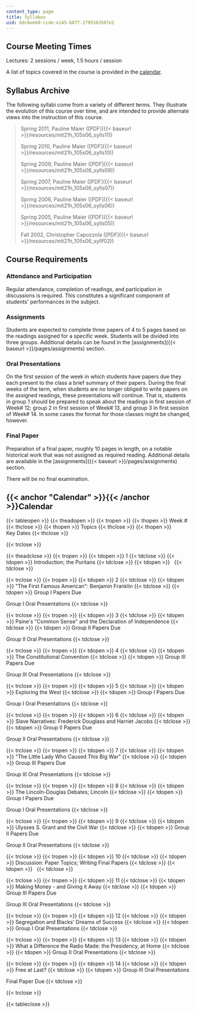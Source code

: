 ```yaml
---
content_type: page
title: Syllabus
uid: 6dc6eeb0-ccde-e145-b87f-2795563507e2
---
```


Course Meeting Times
--------------------

Lectures: 2 sessions / week, 1.5 hours / session

A list of topics covered in the course is provided in the [calendar](#Calendar).

Syllabus Archive
----------------

The following syllabi come from a variety of different terms. They illustrate the evolution of this course over time, and are intended to provide alternate views into the instruction of this course.

> Spring 2011, Pauline Maier ([PDF]({{< baseurl >}}/resources/mit21h_105s06_sylls11))
> 
> Spring 2010, Pauline Maier ([PDF]({{< baseurl >}}/resources/mit21h_105s06_sylls10))
> 
> Spring 2009, Pauline Maier ([PDF]({{< baseurl >}}/resources/mit21h_105s06_sylls09))
> 
> Spring 2007, Pauline Maier ([PDF]({{< baseurl >}}/resources/mit21h_105s06_sylls07))
> 
> Spring 2006, Pauline Maier ([PDF]({{< baseurl >}}/resources/mit21h_105s06_sylls06))
> 
> Spring 2005, Pauline Maier ([PDF]({{< baseurl >}}/resources/mit21h_105s06_sylls05))
> 
> Fall 2002, Christopher Capozzola ([PDF]({{< baseurl >}}/resources/mit21h_105s06_syllf02))

Course Requirements
-------------------

### Attendance and Participation

Regular attendance, completion of readings, and participation in discussions is required. This constitutes a significant component of students' performances in the subject.

### Assignments

Students are expected to complete three papers of 4 to 5 pages based on the readings assigned for a specific week. Students will be divided into three groups. Additional details can be found in the [assignments]({{< baseurl >}}/pages/assignments) section.

### Oral Presentations

On the first session of the week in which students have papers due they each present to the class a brief summary of their papers. During the final weeks of the term, when students are no longer obliged to write papers on the assigned readings, these presentations will continue. That is, students in group 1 should be prepared to speak about the readings in first session of Week# 12; group 2 in first session of Week# 13, and group 3 in first session of Week# 14. In some cases the format for those classes might be changed, however.

### Final Paper

Preparation of a final paper, roughly 10 pages in length, on a notable historical work that was not assigned as required reading. Additional details are available in the [assignments]({{< baseurl >}}/pages/assignments) section.

There will be no final examination.

{{< anchor "Calendar" >}}{{< /anchor >}}Calendar
------------------------------------------------

{{< tableopen >}}
{{< theadopen >}}
{{< tropen >}}
{{< thopen >}}
Week #
{{< thclose >}}
{{< thopen >}}
Topics
{{< thclose >}}
{{< thopen >}}
Key Dates
{{< thclose >}}

{{< trclose >}}

{{< theadclose >}}
{{< tropen >}}
{{< tdopen >}}
1
{{< tdclose >}}
{{< tdopen >}}
Introduction; the Puritans
{{< tdclose >}}
{{< tdopen >}}
 
{{< tdclose >}}

{{< trclose >}}
{{< tropen >}}
{{< tdopen >}}
2
{{< tdclose >}}
{{< tdopen >}}
"The First Famous American": Benjamin Franklin
{{< tdclose >}}
{{< tdopen >}}
Group I Papers Due  
  
Group I Oral Presentations
{{< tdclose >}}

{{< trclose >}}
{{< tropen >}}
{{< tdopen >}}
3
{{< tdclose >}}
{{< tdopen >}}
Paine's "Common Sense" and the Declaration of Independence
{{< tdclose >}}
{{< tdopen >}}
Group II Papers Due  
  
Group II Oral Presentations
{{< tdclose >}}

{{< trclose >}}
{{< tropen >}}
{{< tdopen >}}
4
{{< tdclose >}}
{{< tdopen >}}
The Constitutional Convention
{{< tdclose >}}
{{< tdopen >}}
Group III Papers Due  
  
Group III Oral Presentations
{{< tdclose >}}

{{< trclose >}}
{{< tropen >}}
{{< tdopen >}}
5
{{< tdclose >}}
{{< tdopen >}}
Exploring the West
{{< tdclose >}}
{{< tdopen >}}
Group I Papers Due  
  
Group I Oral Presentations
{{< tdclose >}}

{{< trclose >}}
{{< tropen >}}
{{< tdopen >}}
6
{{< tdclose >}}
{{< tdopen >}}
Slave Narratives: Frederick Douglass and Harriet Jacobs
{{< tdclose >}}
{{< tdopen >}}
Group II Papers Due  
  
Group II Oral Presentations
{{< tdclose >}}

{{< trclose >}}
{{< tropen >}}
{{< tdopen >}}
7
{{< tdclose >}}
{{< tdopen >}}
"The Little Lady Who Caused This Big War"
{{< tdclose >}}
{{< tdopen >}}
Group III Papers Due  
  
Group III Oral Presentations
{{< tdclose >}}

{{< trclose >}}
{{< tropen >}}
{{< tdopen >}}
8
{{< tdclose >}}
{{< tdopen >}}
The Lincoln-Douglas Debates; Lincoln
{{< tdclose >}}
{{< tdopen >}}
Group I Papers Due  
  
Group I Oral Presentations
{{< tdclose >}}

{{< trclose >}}
{{< tropen >}}
{{< tdopen >}}
9
{{< tdclose >}}
{{< tdopen >}}
Ulysses S. Grant and the Civil War
{{< tdclose >}}
{{< tdopen >}}
Group II Papers Due  
  
Group II Oral Presentations
{{< tdclose >}}

{{< trclose >}}
{{< tropen >}}
{{< tdopen >}}
10
{{< tdclose >}}
{{< tdopen >}}
Discussion: Paper Topics; Writing Final Papers
{{< tdclose >}}
{{< tdopen >}}
 
{{< tdclose >}}

{{< trclose >}}
{{< tropen >}}
{{< tdopen >}}
11
{{< tdclose >}}
{{< tdopen >}}
Making Money - and Giving it Away
{{< tdclose >}}
{{< tdopen >}}
Group III Papers Due  
  
Group III Oral Presentations
{{< tdclose >}}

{{< trclose >}}
{{< tropen >}}
{{< tdopen >}}
12
{{< tdclose >}}
{{< tdopen >}}
Segregation and Blacks' Dreams of Success
{{< tdclose >}}
{{< tdopen >}}
Group I Oral Presentations
{{< tdclose >}}

{{< trclose >}}
{{< tropen >}}
{{< tdopen >}}
13
{{< tdclose >}}
{{< tdopen >}}
What a Difference the Radio Made: the Presidency, at Home
{{< tdclose >}}
{{< tdopen >}}
Group II Oral Presentations
{{< tdclose >}}

{{< trclose >}}
{{< tropen >}}
{{< tdopen >}}
14
{{< tdclose >}}
{{< tdopen >}}
Free at Last?
{{< tdclose >}}
{{< tdopen >}}
Group III Oral Presentations  
  
Final Paper Due
{{< tdclose >}}

{{< trclose >}}

{{< tableclose >}}